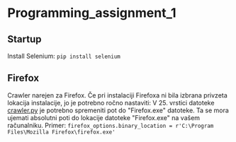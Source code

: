 # Programming_assignment_1

## Startup

Install Selenium: `pip install selenium`

## Firefox

Crawler narejen za Firefox.
Če pri instalaciji Firefoxa ni bila izbrana privzeta lokacija instalacije, jo je potrebno ročno nastaviti:
V 25. vrstici datoteke [crawler.py](https://github.com/kristofzupan/IEPS-Assignments/tree/main/Programming_assignment_1/crawler.py) je
potrebno spremeniti pot do "Firefox.exe" datoteke. Ta se mora ujemati absolutni poti do lokacije datoteke "Firefox.exe" na vašem računalniku.
Primer: `firefox_options.binary_location = r'C:\Program Files\Mozilla Firefox\firefox.exe'`